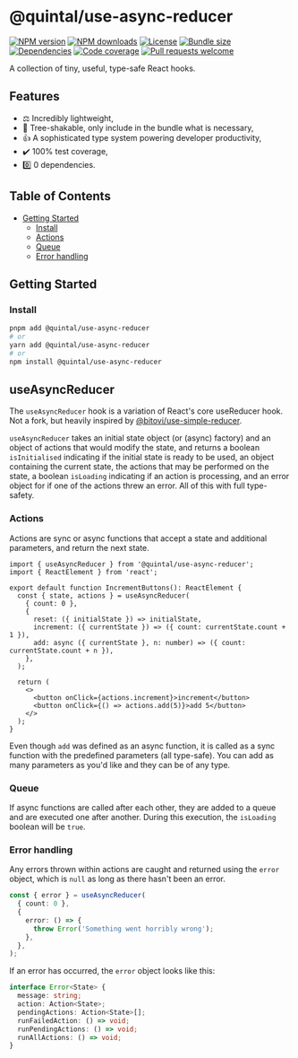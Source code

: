 # @quintal/use-async-reducer

[![NPM version](https://img.shields.io/npm/v/@quintal/use-async-reducer?style=flat-square)](https://npmjs.com/@quintal/use-async-reducer)
[![NPM downloads](https://img.shields.io/npm/dt/@quintal/use-async-reducer?style=flat-square)](https://npmjs.com/@quintal/use-async-reducer)
[![License](https://img.shields.io/npm/l/@quintal/use-async-reducer?style=flat-square)](https://github.com/quintal/quintal-oss/blob/main/LICENSE)
[![Bundle size](https://img.shields.io/bundlephobia/minzip/@quintal/use-async-reducer?style=flat-square)](https://bundlephobia.com/package/@quintal/use-async-reducer)
[![Dependencies](https://img.shields.io/librariesio/release/npm/@quintal/use-async-reducer?style=flat-square)](https://libraries.io/npm/%quintal%2Fuse-async-reducer/)
[![Code coverage](https://img.shields.io/codecov/c/github/quintal/quintal-oss?style=flat-square&flag=react-use&logo=codecov&token=62N8FTE2CV)](https://codecov.io/gh/quintal/quintal-oss)
[![Pull requests welcome](https://img.shields.io/badge/PRs-welcome-brightgreen.svg?style=flat-square)](https://github.com/quintal/quintal-oss/blob/main/README.md) 
<!-- CONTRIBUTION.md instead of README.md -->

A collection of tiny, useful, type-safe React hooks.

## Features

- ⚖️ Incredibly lightweight,
- 🌳 Tree-shakable, only include in the bundle what is necessary,
- 👍 A sophisticated type system powering developer productivity,
- ✔️ 100% test coverage,
- 0️⃣ 0 dependencies.

## Table of Contents

- [Getting Started](#getting-started)
  * [Install](#install)
  * [Actions](#actions)
  * [Queue](#queue)
  * [Error handling](#error-handling)

## Getting Started

### Install

```sh
pnpm add @quintal/use-async-reducer
# or
yarn add @quintal/use-async-reducer
# or
npm install @quintal/use-async-reducer
```

<!-- END AUTO-GENERATED: Add custom documentation after this comment -->

## useAsyncReducer

The `useAsyncReducer` hook is a variation of React's core useReducer hook. Not a fork, but heavily inspired by [@bitovi/use-simple-reducer](https://github.com/bitovi/use-simple-reducer).

`useAsyncReducer` takes an initial state object (or (async) factory) and an object of actions that would modify the state, and returns a boolean `isInitialised` indicating if the initial state is ready to be used, an object containing the current state, the actions that may be performed on the state, a boolean `isLoading` indicating if an action is processing, and an error object for if one of the actions threw an error. All of this with full type-safety.

### Actions

Actions are sync or async functions that accept a state and additional parameters, and return the next state.

```tsx
import { useAsyncReducer } from '@quintal/use-async-reducer';
import { ReactElement } from 'react';

export default function IncrementButtons(): ReactElement {
  const { state, actions } = useAsyncReducer(
    { count: 0 },
    {
      reset: ({ initialState }) => initialState,
      increment: ({ currentState }) => ({ count: currentState.count + 1 }),
      add: async ({ currentState }, n: number) => ({ count: currentState.count + n }),
    },
  );

  return (
    <>
      <button onClick={actions.increment}>increment</button>
      <button onClick={() => actions.add(5)}>add 5</button>
    </>
  );
}
```

Even though `add` was defined as an async function, it is called as a sync function with the predefined parameters (all type-safe). You can add as many parameters as you'd like and they can be of any type.

### Queue

If async functions are called after each other, they are added to a queue and are executed one after another. During this execution, the `isLoading` boolean will be `true`.

### Error handling

Any errors thrown within actions are caught and returned using the `error` object, which is `null` as long as there hasn't been an error.

```ts
const { error } = useAsyncReducer(
  { count: 0 },
  {
    error: () => {
      throw Error('Something went horribly wrong');
    },
  },
);
```

If an error has occurred, the `error` object looks like this:

```ts
interface Error<State> {
  message: string;
  action: Action<State>;
  pendingActions: Action<State>[];
  runFailedAction: () => void;
  runPendingActions: () => void;
  runAllActions: () => void;
}
```
